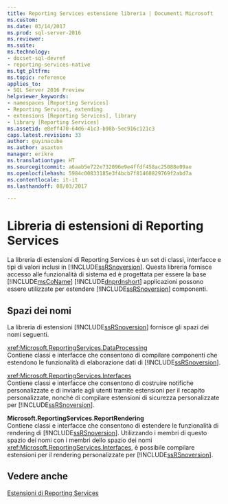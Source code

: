 ```yaml
---
title: Reporting Services estensione libreria | Documenti Microsoft
ms.custom: 
ms.date: 03/14/2017
ms.prod: sql-server-2016
ms.reviewer: 
ms.suite: 
ms.technology:
- docset-sql-devref
- reporting-services-native
ms.tgt_pltfrm: 
ms.topic: reference
applies_to:
- SQL Server 2016 Preview
helpviewer_keywords:
- namespaces [Reporting Services]
- Reporting Services, extending
- extensions [Reporting Services], library
- library [Reporting Services]
ms.assetid: e8eff470-64d6-41c3-b98b-5ec916c121c3
caps.latest.revision: 33
author: guyinacube
ms.author: asaxton
manager: erikre
ms.translationtype: HT
ms.sourcegitcommit: a6aab5e722e732096e9e4ffdf458ac25088e09ae
ms.openlocfilehash: 5984c00833185e3f4bcb7f81460829769f2abd7a
ms.contentlocale: it-it
ms.lasthandoff: 08/03/2017

---
```

# <a name="reporting-services-extension-library"></a>Libreria di estensioni di Reporting Services
  La libreria di estensioni di Reporting Services è un set di classi, interfacce e tipi di valori inclusi in [!INCLUDE[ssRSnoversion](../../includes/ssrsnoversion-md.md)]. Questa libreria fornisce accesso alle funzionalità di sistema ed è progettata per essere la base [!INCLUDE[msCoName](../../includes/msconame-md.md)] [!INCLUDE[dnprdnshort](../../includes/dnprdnshort-md.md)] applicazioni possono essere utilizzate per estendere [!INCLUDE[ssRSnoversion](../../includes/ssrsnoversion-md.md)] componenti.  
  
## <a name="namespaces"></a>Spazi dei nomi  
 La libreria di estensioni [!INCLUDE[ssRSnoversion](../../includes/ssrsnoversion-md.md)] fornisce gli spazi dei nomi seguenti.  
  
 <xref:Microsoft.ReportingServices.DataProcessing>  
 Contiene classi e interfacce che consentono di compilare componenti che estendono le funzionalità di elaborazione dati di [!INCLUDE[ssRSnoversion](../../includes/ssrsnoversion-md.md)].  
  
 <xref:Microsoft.ReportingServices.Interfaces>  
 Contiene classi e interfacce che consentono di costruire notifiche personalizzate e di inviarle agli utenti tramite estensioni per il recapito personalizzate, nonché di compilare estensioni di sicurezza personalizzate per [!INCLUDE[ssRSnoversion](../../includes/ssrsnoversion-md.md)].  
  
 **Microsoft.ReportingServices.ReportRendering**  
 Contiene classi e interfacce che consentono di estendere le funzionalità di rendering di [!INCLUDE[ssRSnoversion](../../includes/ssrsnoversion-md.md)]. Utilizzando i membri di questo spazio dei nomi con i membri dello spazio dei nomi <xref:Microsoft.ReportingServices.Interfaces>, è possibile compilare estensioni per il rendering personalizzate per [!INCLUDE[ssRSnoversion](../../includes/ssrsnoversion-md.md)].  
  
## <a name="see-also"></a>Vedere anche  
 [Estensioni di Reporting Services](../../reporting-services/extensions/reporting-services-extensions.md)  
  
  
